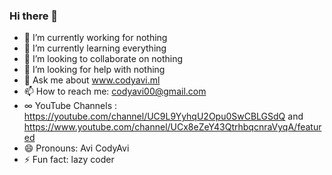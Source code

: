 ### Hi there 👋
- 🔭 I’m currently working for nothing
- 🌱 I’m currently learning everything
- 👯 I’m looking to collaborate on nothing
- 🤔 I’m looking for help with nothing
- 💬 Ask me about www.codyavi.ml
- 📫 How to reach me: codyavi00@gmail.com 
-  ∞  YouTube Channels : https://youtube.com/channel/UC9L9YyhqU2Opu0SwCBLGSdQ and https://www.youtube.com/channel/UCx8eZeY43QtrhbqcnraVyqA/featured
- 😄 Pronouns: Avi CodyAvi
- ⚡ Fun fact: lazy coder
